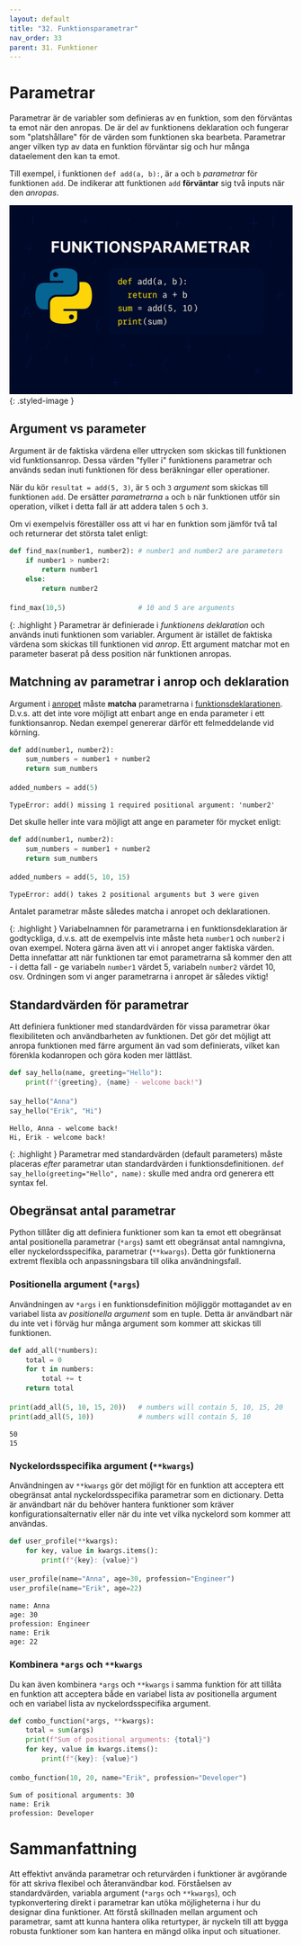 ```yaml
---
layout: default
title: "32. Funktionsparametrar"
nav_order: 33
parent: 31. Funktioner
---
```


# Parametrar
Parametrar är de variabler som definieras av en funktion, som den förväntas ta emot när den anropas. De är del av funktionens deklaration och fungerar som "platshållare" för de värden som funktionen ska bearbeta. Parametrar anger vilken typ av data en funktion förväntar sig och hur många dataelement den kan ta emot.

Till exempel, i funktionen `def add(a, b):`, är `a` och `b` _parametrar_ för funktionen `add`. De indikerar att funktionen `add` __förväntar__ sig två inputs när den _anropas_.

![Function parameters](../../assets/images/banners/ch30.png){: .styled-image }

## Argument vs parameter
Argument är de faktiska värdena eller uttrycken som skickas till funktionen vid funktionsanrop. Dessa värden "fyller i" funktionens parametrar och används sedan inuti funktionen för dess beräkningar eller operationer.

När du kör `resultat = add(5, 3)`, är `5` och `3` _argument_ som skickas till funktionen `add`. De ersätter _parametrarna_ `a` och `b` när funktionen utför sin operation, vilket i detta fall är att addera talen `5` och `3`.

Om vi exempelvis föreställer oss att vi har en funktion som jämför två tal och returnerar det största talet enligt:
```python
def find_max(number1, number2): # number1 and number2 are parameters
    if number1 > number2:
        return number1
    else:
        return number2

find_max(10,5)                  # 10 and 5 are arguments
```

{: .highlight }
Parametrar är definierade i _funktionens deklaration_ och används inuti funktionen som variabler. Argument är istället de faktiska värdena som skickas till funktionen vid _anrop_. Ett argument matchar mot en parameter baserat på dess position när funktionen anropas.

## Matchning av parametrar i anrop och deklaration
Argument i <u>anropet</u> måste __matcha__ parametrarna i <u>funktionsdeklarationen</u>. D.v.s. att det inte vore möjligt att enbart ange en enda parameter i ett funktionsanrop. Nedan exempel genererar därför ett felmeddelande vid körning.
```python
def add(number1, number2):
    sum_numbers = number1 + number2
    return sum_numbers

added_numbers = add(5)
```
<div class="code-example" markdown="1">
<pre><code>TypeError: add() missing 1 required positional argument: 'number2'</code> </pre>
</div>

Det skulle heller inte vara möjligt att ange en parameter för mycket enligt:
```python
def add(number1, number2):
    sum_numbers = number1 + number2
    return sum_numbers

added_numbers = add(5, 10, 15)
```
<div class="code-example" markdown="1">
<pre><code>TypeError: add() takes 2 positional arguments but 3 were given</code> </pre>
</div>

Antalet parametrar måste således matcha i anropet och deklarationen.

{: .highlight }
Variabelnamnen för parametrarna i en funktionsdeklaration är godtyckliga, d.v.s. att de exempelvis inte måste heta `number1` och `number2` i ovan exempel. Notera gärna även att vi i anropet anger faktiska värden. Detta innefattar att när funktionen tar emot parametrarna så kommer den att - i detta fall - ge variabeln `number1` värdet 5, variabeln `number2` värdet 10, osv. Ordningen som vi anger parametrarna i anropet är således viktig!

## Standardvärden för parametrar
Att definiera funktioner med standardvärden för vissa parametrar ökar flexibiliteten och användbarheten av funktionen. Det gör det möjligt att anropa funktionen med färre argument än vad som definierats, vilket kan förenkla kodanropen och göra koden mer lättläst.
```python
def say_hello(name, greeting="Hello"):
    print(f"{greeting}, {name} - welcome back!")

say_hello("Anna")  
say_hello("Erik", "Hi")
```
<div class="code-example" markdown="1">
<pre><code>Hello, Anna - welcome back!
Hi, Erik - welcome back!</code> </pre>
</div>

{: .highlight }
Parametrar med standardvärden (default parameters) måste placeras _efter_ parametrar utan standardvärden i funktionsdefinitionen. `def say_hello(greeting="Hello", name):` skulle med andra ord generera ett syntax fel.

## Obegränsat antal parametrar
Python tillåter dig att definiera funktioner som kan ta emot ett obegränsat antal positionella parametrar (`*args`) samt ett obegränsat antal namngivna, eller nyckelordsspecifika, parametrar (`**kwargs`). Detta gör funktionerna extremt flexibla och anpassningsbara till olika användningsfall.

### Positionella argument (`*args`)
Användningen av `*args` i en funktionsdefinition möjliggör mottagandet av en variabel lista av _positionella argument_ som en tuple. Detta är användbart när du inte vet i förväg hur många argument som kommer att skickas till funktionen.

```python
def add_all(*numbers):      
    total = 0
    for t in numbers:
        total += t
    return total

print(add_all(5, 10, 15, 20))   # numbers will contain 5, 10, 15, 20
print(add_all(5, 10))           # numbers will contain 5, 10
```
<div class="code-example" markdown="1">
<pre><code>50
15</code> </pre>
</div>

### Nyckelordsspecifika argument (`**kwargs`)
Användningen av `**kwargs` gör det möjligt för en funktion att acceptera ett obegränsat antal nyckelordsspecifika parametrar som en dictionary. Detta är användbart när du behöver hantera funktioner som kräver konfigurationsalternativ eller när du inte vet vilka nyckelord som kommer att användas.

```python
def user_profile(**kwargs):
    for key, value in kwargs.items():
        print(f"{key}: {value}")

user_profile(name="Anna", age=30, profession="Engineer")
user_profile(name="Erik", age=22)
```
<div class="code-example" markdown="1">
<pre><code>name: Anna
age: 30
profession: Engineer
name: Erik
age: 22</code> </pre>
</div>

### Kombinera `*args` och `**kwargs`
Du kan även kombinera `*args` och `**kwargs` i samma funktion för att tillåta en funktion att acceptera både en variabel lista av positionella argument och en variabel lista av nyckelordsspecifika argument.

```python
def combo_function(*args, **kwargs):
    total = sum(args)
    print(f"Sum of positional arguments: {total}")
    for key, value in kwargs.items():
        print(f"{key}: {value}")

combo_function(10, 20, name="Erik", profession="Developer")
```
<div class="code-example" markdown="1">
<pre><code>Sum of positional arguments: 30
name: Erik
profession: Developer</code> </pre>
</div>

# Sammanfattning
Att effektivt använda parametrar och returvärden i funktioner är avgörande för att skriva flexibel och återanvändbar kod. Förståelsen av standardvärden, variabla argument (`*args` och `**kwargs`), och typkonvertering direkt i parametrar kan utöka möjligheterna i hur du designar dina funktioner. Att förstå skillnaden mellan argument och parametrar, samt att kunna hantera olika returtyper, är nyckeln till att bygga robusta funktioner som kan hantera en mängd olika input och situationer.